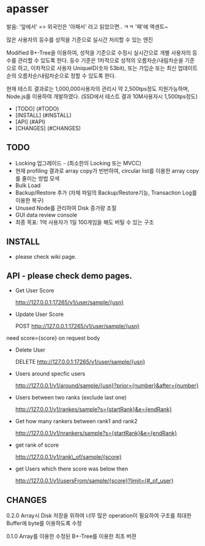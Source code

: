 # apasser

발음: '앞에서' => 외국인은 '아패서' 라고 읽었으면.. ㅋㅋ '패'에 엑센트~

많은 사용자의 등수를 성적을 기준으로 실시간 처리할 수 있는 엔진

Modified B+-Tree을 이용하여, 성적을 기준으로 수정시 실시간으로 개별 사용자의 등수를 관리할 수 있도록 한다. 등수 기준은 1차적으로 성적의 오름차순/내림차순을 기준으로 하고, 이차적으로 사용자 UniqueID(숫자 53bit), 또는 가입순 또는 최신 업데이트 순의 오름차순/내림차순으로 정할 수 있도록 한다.

현재 테스트 결과로는 1,000,000사용자의 관리시 약 2,500tps정도 지원가능하며, Node.js를 이용하여 개발하였다. (SSD에서 테스트 결과 10M사용자시 1,500tps정도)

* [TODO] (#TODO)
* [INSTALL] (#INSTALL)
* [API] (#API)
* [CHANGES] (#CHANGES)

## TODO

* Locking 업그레이드 - (최소한의 Locking 또는 MVCC)
* 현재 profiling 결과로 array copy가 빈번하여, circular list를 이용한 array copy를 줄이는 방법 모색
* Bulk Load
* Backup/Restore 추가 (자체 파일의 Backup/Restore기능, Transaction Log를 이용한 복구)
* Unused Node를 관리하여 Disk 증가량 조절
* GUI data review console
* 최종 목표: 1억 사용자가 1일 100게임을 해도 버틸 수 있는 구조

## INSTALL

* please check wiki page.

## API - please check demo pages.

* Get User Score 

  http://127.0.0.1:17265/v1/user/sample/{usn}

* Update User Score 

  POST http://127.0.0.1:17265/v1/user/sample/{usn}

need score={score} on request body

* Delete User 

  DELETE http://127.0.0.1:17265/v1/user/sample/{usn}

* Users around specfic users 

  http://127.0.0.1/v1/around/sample/{usn}?prior={number}&after={number}

* Users between two ranks (exclude last one) 

  http://127.0.0.1/v1/rankes/sample?s={startRank}&e={endRank}

* Get how many rankers between rank1 and rank2 

  http://127.0.0.1/v1/nrankers/sample?s={startRank}&e={endRank}

* get rank of score 

  http://127.0.0.1/v1/rank\_of/sample/{score}

* get Users which there score was below then 

  http://127.0.0.1/v1/usersFrom/sample/{score}?limit={#_of_user}


## CHANGES

0.2.0 
Array시 Disk 저장을 위하여 너무 많은 operation이 필요하여 구조를 최대한 Buffer에 byte를 이용하도록 수정

0.1.0 
Array를 이용한 수정된 B+-Tree를 이용한 최초 버젼


